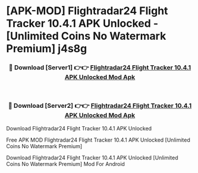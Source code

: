 # [APK-MOD] Flightradar24 Flight Tracker 10.4.1 APK Unlocked - [Unlimited Coins No Watermark Premium] j4s8g



<div align="center">
<h3>🔴 Download [Server1] 👉👉 <a href="https://momento.my/?title=Flightradar24_Flight_Tracker_10.4.1_APK_Unlocked">Flightradar24 Flight Tracker 10.4.1 APK Unlocked Mod Apk</a></h3><br>

<h3>🔴 Download [Server2] 👉👉 <a href="https://momento.my/?title=Flightradar24_Flight_Tracker_10.4.1_APK_Unlocked">Flightradar24 Flight Tracker 10.4.1 APK Unlocked Mod Apk</a></h3>
</div>



Download Flightradar24 Flight Tracker 10.4.1 APK Unlocked 

Free APK MOD Flightradar24 Flight Tracker 10.4.1 APK Unlocked [Unlimited Coins No Watermark Premium]

Download Flightradar24 Flight Tracker 10.4.1 APK Unlocked [Unlimited Coins No Watermark Premium] Mod For Android
